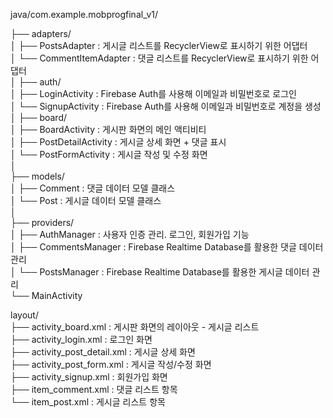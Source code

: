 java/com.example.mobprogfinal_v1/  
  
├── adapters/  
│   ├── PostsAdapter : 게시글 리스트를 RecyclerView로 표시하기 위한 어댑터  
│   └── CommentItemAdapter : 댓글 리스트를 RecyclerView로 표시하기 위한 어댑터  
│
├── auth/  
│   ├── LoginActivity : Firebase Auth를 사용해 이메일과 비밀번호로 로그인  
│   └── SignupActivity : Firebase Auth를 사용해 이메일과 비밀번호로 계정을 생성  
│
├── board/  
│   ├── BoardActivity : 게시판 화면의 메인 액티비티  
│   ├── PostDetailActivity : 게시글 상세 화면 + 댓글 표시  
│   └── PostFormActivity : 게시글 작성 및 수정 화면  
│  
├── models/  
│   ├── Comment : 댓글 데이터 모델 클래스  
│   └── Post : 게시글 데이터 모델 클래스  
│  
├── providers/  
│   ├── AuthManager : 사용자 인증 관리. 로그인, 회원가입 기능  
│   ├── CommentsManager : Firebase Realtime Database를 활용한 댓글 데이터 관리  
│   └── PostsManager : Firebase Realtime Database를 활용한 게시글 데이터 관리  
└── MainActivity  
  
layout/  
├── activity_board.xml : 게시판 화면의 레이아웃 - 게시글 리스트  
├── activity_login.xml : 로그인 화면  
├── activity_post_detail.xml : 게시글 상세 화면  
├── activity_post_form.xml : 게시글 작성/수정 화면  
├── activity_signup.xml : 회원가입 화면  
├── item_comment.xml : 댓글 리스트 항목  
└── item_post.xml : 게시글 리스트 항목  
